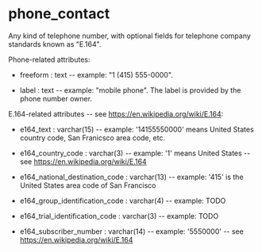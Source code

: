 # phone_contact

Any kind of telephone number, with optional fields for telephone company standards known as "E.164".

Phone-related attributes:

* freeform : text -- example: "1 (415) 555-0000".

* label : text -- example: "mobile phone". The label is provided by the phone number owner.

E.164-related attributes -- see https://en.wikipedia.org/wiki/E.164:

* e164_text : varchar(15) -- example: '14155550000' means United States country code, San Franicsco area code, etc.

* e164_country_code : varchar(3) -- example: '1' means United States -- see https://en.wikipedia.org/wiki/E.164

* e164_national_destination_code : varchar(13) -- example: '415' is the United States area code of San Francisco

* e164_group_identification_code : varchar(4) -- example: TODO

* e164_trial_identification_code : varchar(3) -- example: TODO

* e164_subscriber_number : varchar(14) -- example: '5550000' -- see https://en.wikipedia.org/wiki/E.164
